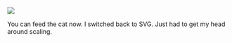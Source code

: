 ![](https://db-feed.s3.amazonaws.com/legacy/Screen_Shot_2017-06-25_at_10_12_45_PM-1498443210569.png)

You can feed the cat now. I switched back to SVG. Just had to get my head around scaling.
